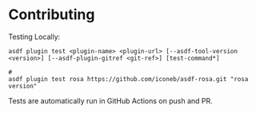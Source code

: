 # Contributing

Testing Locally:

```shell
asdf plugin test <plugin-name> <plugin-url> [--asdf-tool-version <version>] [--asdf-plugin-gitref <git-ref>] [test-command*]

#
asdf plugin test rosa https://github.com/iconeb/asdf-rosa.git "rosa version"
```

Tests are automatically run in GitHub Actions on push and PR.
